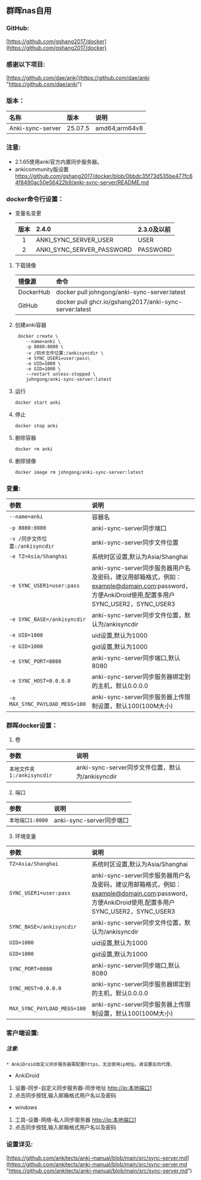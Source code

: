## 群晖nas自用

### GitHub:

[https://github.com/gshang2017/docker](https://github.com/gshang2017/docker)

### 感谢以下项目:

[https://github.com/dae/anki](https://github.com/dae/anki "https://github.com/dae/anki")    

### 版本：

|名称|版本|说明|
|:-|:-|:-|
|Anki-sync-server|25.07.5|amd64;arm64v8|

### 注意:

* 2.1.65使用anki官方内置同步服务器。
* ankicommunity版设置 https://github.com/gshang2017/docker/blob/0bbdc35f73d535be477fc64f8490ac50e56422b9/anki-sync-server/README.md

### docker命令行设置：

* 变量名变更

    |版本|2.4.0|2.3.0及以前|
    |:-:|:-|:-|
    |1|ANKI_SYNC_SERVER_USER|USER|
    |2|ANKI_SYNC_SERVER_PASSWORD|PASSWORD|

1. 下载镜像

    |镜像源|命令|
    |:-|:-|
    |DockerHub|docker pull johngong/anki-sync-server:latest|
    |GitHub|docker pull ghcr.io/gshang2017/anki-sync-server:latest|

2. 创建anki容器

        docker create \
           --name=anki \
           -p 8080:8080 \
           -v /同步文件位置:/ankisyncdir \
           -e SYNC_USER1=user:pass\
           -e UID=1000 \
           -e GID=1000 \
           --restart unless-stopped \
           johngong/anki-sync-server:latest

3. 运行

       docker start anki

4. 停止

       docker stop anki

5. 删除容器

       docker rm anki

6. 删除镜像

       docker image rm johngong/anki-sync-server:latest

### 变量:

|参数|说明|
|:-|:-|
| `--name=anki` |容器名|
| `-p 8080:8080` |anki-sync-server同步端口|
| `-v /同步文件位置:/ankisyncdir` |anki-sync-server同步文件位置|
| `-e TZ=Asia/Shanghai` |系统时区设置,默认为Asia/Shanghai|
| `-e SYNC_USER1=user:pass` |anki-sync-server同步服务器用户名及密码，建议用邮箱格式，例如：example@domain.com:password，方便AnkiDroid使用,配置多用户SYNC_USER2，SYNC_USER3|
| `-e SYNC_BASE=/ankisyncdir` |anki-sync-server同步文件位置，默认为/ankisyncdir|
| `-e UID=1000` |uid设置,默认为1000|
| `-e GID=1000` |gid设置,默认为1000|
| `-e SYNC_PORT=8080` |anki-sync-server同步端口,默认8080|
| `-e SYNC_HOST=0.0.0.0` |anki-sync-server同步服务器绑定到的主机，默认0.0.0.0|
| `-e MAX_SYNC_PAYLOAD_MEGS=100` |anki-sync-server同步服务器上传限制设置，默认100(100M大小)|

### 群晖docker设置：

1. 卷

|参数|说明|
|:-|:-|
| `本地文件夹1:/ankisyncdir` |anki-sync-server同步文件位置，默认为/ankisyncdir|

2. 端口

|参数|说明|
|:-|:-|
| `本地端口1:8080` |anki-sync-server同步端口|

3. 环境变量

|参数|说明|
|:-|:-|
| `TZ=Asia/Shanghai` |系统时区设置,默认为Asia/Shanghai|
| `SYNC_USER1=user:pass` |anki-sync-server同步服务器用户名及密码，建议用邮箱格式，例如：example@domain.com:password，方便AnkiDroid使用,配置多用户SYNC_USER2，SYNC_USER3|
| `SYNC_BASE=/ankisyncdir` |anki-sync-server同步文件位置，默认为/ankisyncdir|
| `UID=1000` |uid设置,默认为1000|
| `GID=1000` |gid设置,默认为1000|
| `SYNC_PORT=8080` |anki-sync-server同步端口,默认8080|
| `SYNC_HOST=0.0.0.0` |anki-sync-server同步服务器绑定到的主机，默认0.0.0.0|
| `MAX_SYNC_PAYLOAD_MEGS=100` |anki-sync-server同步服务器上传限制设置，默认100(100M大小)|

### 客户端设置:

##### 注意:

    * AnkiDroid自定义同步服务器需配置https，无法使用ip地址。请设置反向代理。

* AnkiDroid

1. 设置-同步-自定义同步服务器-同步地址 [http://ip:本地端口1](http://ip:本地端口1 "http://ip:本地端口1")
2. 点击同步按钮,输入邮箱格式用户名以及密码

* windows

1. 工具-设置-网络-私人同步服务器 [http://ip:本地端口1](http://ip:本地端口1 "http://ip:本地端口1")
2. 点击同步按钮,输入邮箱格式用户名以及密码

### 设置详见:

[https://github.com/ankitects/anki-manual/blob/main/src/sync-server.md](https://github.com/ankitects/anki-manual/blob/main/src/sync-server.md "https://github.com/ankitects/anki-manual/blob/main/src/sync-server.md")
